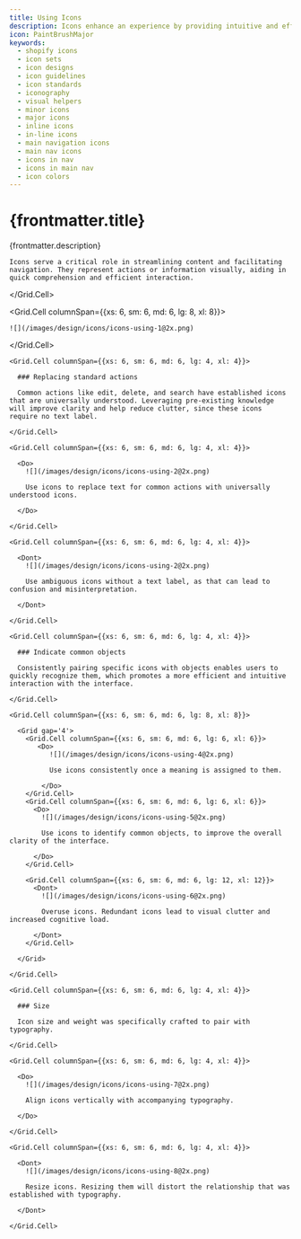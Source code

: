 ```yaml
---
title: Using Icons
description: Icons enhance an experience by providing intuitive and efficient navigation, conveying information concisely, and making it more visually appealing.
icon: PaintBrushMajor
keywords:
  - shopify icons
  - icon sets
  - icon designs
  - icon guidelines
  - icon standards
  - iconography
  - visual helpers
  - minor icons
  - major icons
  - inline icons
  - in-line icons
  - main navigation icons
  - main nav icons
  - icons in nav
  - icons in main nav
  - icon colors
---
```


# {frontmatter.title}

<Lede>{frontmatter.description}</Lede>

<Subnav />

<Stack gap='4'>
<Grid gap='4'>
  <Grid.Cell columnSpan={{xs: 6, sm: 6, md: 6, lg: 4, xl: 4}}>

    Icons serve a critical role in streamlining content and facilitating navigation. They represent actions or information visually, aiding in quick comprehension and efficient interaction.

  </Grid.Cell>

  <Grid.Cell columnSpan={{xs: 6, sm: 6, md: 6, lg: 8, xl: 8}}>

    ![](/images/design/icons/icons-using-1@2x.png)

  </Grid.Cell>

</Grid>

<Card>
   
  <Grid gap='4'>

    <Grid.Cell columnSpan={{xs: 6, sm: 6, md: 6, lg: 4, xl: 4}}>

      ### Replacing standard actions

      Common actions like edit, delete, and search have established icons that are universally understood. Leveraging pre-existing knowledge will improve clarity and help reduce clutter, since these icons require no text label.

    </Grid.Cell>

    <Grid.Cell columnSpan={{xs: 6, sm: 6, md: 6, lg: 4, xl: 4}}>

      <Do>
        ![](/images/design/icons/icons-using-2@2x.png)

        Use icons to replace text for common actions with universally understood icons.

      </Do>

    </Grid.Cell>

    <Grid.Cell columnSpan={{xs: 6, sm: 6, md: 6, lg: 4, xl: 4}}>

      <Dont>
        ![](/images/design/icons/icons-using-2@2x.png)

        Use ambiguous icons without a text label, as that can lead to confusion and misinterpretation.

      </Dont>

    </Grid.Cell>

  </Grid>

</Card>

<Card>
   
  <Grid gap='4'>

    <Grid.Cell columnSpan={{xs: 6, sm: 6, md: 6, lg: 4, xl: 4}}>

      ### Indicate common objects

      Consistently pairing specific icons with objects enables users to quickly recognize them, which promotes a more efficient and intuitive interaction with the interface.

    </Grid.Cell>

    <Grid.Cell columnSpan={{xs: 6, sm: 6, md: 6, lg: 8, xl: 8}}>

      <Grid gap='4'>
        <Grid.Cell columnSpan={{xs: 6, sm: 6, md: 6, lg: 6, xl: 6}}>
           <Do>
              ![](/images/design/icons/icons-using-4@2x.png)

              Use icons consistently once a meaning is assigned to them.

            </Do>
        </Grid.Cell>
        <Grid.Cell columnSpan={{xs: 6, sm: 6, md: 6, lg: 6, xl: 6}}>
          <Do>
            ![](/images/design/icons/icons-using-5@2x.png)

            Use icons to identify common objects, to improve the overall clarity of the interface.

          </Do>
        </Grid.Cell>

        <Grid.Cell columnSpan={{xs: 6, sm: 6, md: 6, lg: 12, xl: 12}}>
          <Dont>
            ![](/images/design/icons/icons-using-6@2x.png)

            Overuse icons. Redundant icons lead to visual clutter and increased cognitive load.

          </Dont>
        </Grid.Cell>

      </Grid>

    </Grid.Cell>

  </Grid>

</Card>

<Card>
   
  <Grid gap='4'>

    <Grid.Cell columnSpan={{xs: 6, sm: 6, md: 6, lg: 4, xl: 4}}>

      ### Size

      Icon size and weight was specifically crafted to pair with typography.

    </Grid.Cell>

    <Grid.Cell columnSpan={{xs: 6, sm: 6, md: 6, lg: 4, xl: 4}}>

      <Do>
        ![](/images/design/icons/icons-using-7@2x.png)

        Align icons vertically with accompanying typography.

      </Do>

    </Grid.Cell>

    <Grid.Cell columnSpan={{xs: 6, sm: 6, md: 6, lg: 4, xl: 4}}>

      <Dont>
        ![](/images/design/icons/icons-using-8@2x.png)

        Resize icons. Resizing them will distort the relationship that was established with typography.

      </Dont>

    </Grid.Cell>

  </Grid>

</Card>
</Stack>
